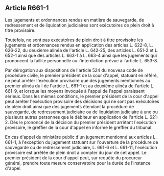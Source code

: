 Article R661-1
----
Les jugements et ordonnances rendus en matière de sauvegarde, de redressement et
de liquidation judiciaires sont exécutoires de plein droit à titre provisoire.

Toutefois, ne sont pas exécutoires de plein droit à titre provisoire les
jugements et ordonnances rendus en application des articles L. 622-8, L. 626-22,
du deuxième alinéa de l'article L. 642-25, des articles L. 651-2 et L. 652-1
ainsi que des articles L. 663-1 à L. 663-4 ainsi que les jugements qui
prononcent la faillite personnelle ou l'interdiction prévue à l'article L.
653-8.

Par dérogation aux dispositions de l'article 524 du nouveau code de procédure
civile, le premier président de la cour d'appel, statuant en référé, ne peut
arrêter l'exécution provisoire que des jugements mentionnés au premier alinéa du
I de l'article L. 661-1 et au deuxième alinéa de l'article L. 661-9, et lorsque
les moyens invoqués à l'appui de l'appel paraissent sérieux. Dans les mêmes
conditions, le premier président de la cour d'appel peut arrêter l'exécution
provisoire des décisions qui ne sont pas exécutoires de plein droit ainsi que
des jugements étendant la procédure de sauvegarde, de redressement judiciaire ou
de liquidation judiciaire à une ou plusieurs autres personnes que le débiteur en
application de l'article L. 621-2. Dès le prononcé de la décision du premier
président arrêtant l'exécution provisoire, le greffier de la cour d'appel en
informe le greffier du tribunal.

En cas d'appel du ministère public d'un jugement mentionné aux articles L.
661-1, à l'exception du jugement statuant sur l'ouverture de la procédure de
sauvegarde ou de redressement judiciaire, L. 661-6 et L. 661-11, l'exécution
provisoire est arrêtée de plein droit à compter du jour de cet appel. Le premier
président de la cour d'appel peut, sur requête du procureur général, prendre
toute mesure conservatoire pour la durée de l'instance d'appel.
